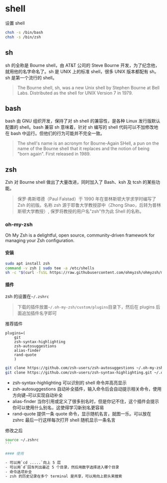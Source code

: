 # shell

设置 shell

```bash
chsh -s /bin/bash
chsh -s /bin/zsh
```

## sh

sh 的全称是 Bourne shell，由 AT&T 公司的 Steve Bourne 开发，为了纪念他，就用他的名字命名了。sh 是 UNIX 上的标准 shell，很多 UNIX 版本都配有 sh。sh 是第一个流行的 shell。

> The Bourne shell, sh, was a new Unix shell by Stephen Bourne at Bell Labs. Distributed as the shell for UNIX Version 7 in 1979.

## bash

bash 由 GNU 组织开发，保持了对 sh shell 的兼容性，是各种 Linux 发行版默认配置的 shell。bash 兼容 sh 意味着，针对 sh 编写的 shell 代码可以不加修改地在 bash 中运行。但他们的行为可能并不完全一致。

> The shell's name is an acronym for Bourne-Again SHell, a pun on the name of the Bourne shell that it replaces and the notion of being "born again". First released in 1989.

## zsh

Zsh 对 Bourne shell 做出了大量改进，同时加入了 Bash、ksh 及 tcsh 的某些功能。

> 保罗·弗斯塔德（Paul Falstad）于 1990 年在普林斯顿大学求学时编写了 Zsh 的初版。名称 zsh 源于耶鲁大学教授邵中（Zhong Shao，后转为普林斯顿大学教授）, 保罗将教授的用户名"zsh"作为此 Shell 的名称。

### oh-my-zsh

Oh My Zsh is a delightful, open source, community-driven framework for managing your Zsh configuration.

#### 安装

```bash
sudo apt install zsh
command -v zsh | sudo tee -a /etc/shells
sh -c "$(curl -fsSL https://raw.githubusercontent.com/ohmyzsh/ohmyzsh/master/tools/install.sh)"
```

#### 插件

zsh 的设置在`~/.zshrc`

> 下载的插件放置`~/.oh-my-zsh/custom/plugins`目录下，然后在 plugins 后面追加插件名字即可

推荐插件

```
plugins=(
    git
    zsh-syntax-highlighting
    zsh-autosuggestions
    alias-finder
    rand-quote
    )
```

```bash
git clone https://github.com/zsh-users/zsh-autosuggestions ~/.oh-my-zsh/custom/plugins/zsh-autosuggestions
git clone https://github.com/zsh-users/zsh-syntax-highlighting.git ~/.oh-my-zsh/custom/plugins/zsh-syntax-highlighting
```

- zsh-syntax-highlighting 可以识别的 shell 命令并高亮显示
- zsh-autosuggestions 自动补全插件，输入命令后会自动提示相关命令，使用方向键`→`可以实现自动补全
- alias-finder 当你引用或定义了很多别名时，但是你记不住，这个插件会提示你可以使用什么别名，这使得学习新别名更容易
- rand-quote 提供一条 quote 命令，显示随机名言，就图一乐。可以放在 zshrc 最后一行这样每次打开 shell 随机显示一条名言

修改之后

````bash
source ~/.zshrc
```

#### 使用

- 可以用`cd .....`向上 5 层
- 可以用`d`回车列出最近 5 个目录，然后用数字选择进入哪个目录
- 命令选项补全
- zsh 的历史记录在多个 terminal 是共享，可以用向上箭头来搜索
````
